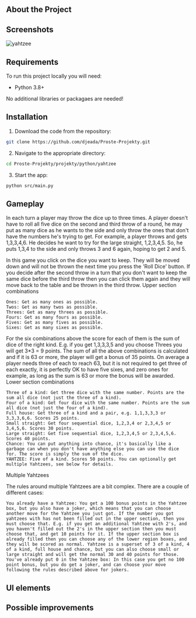## About the Project

## Screenshots

![yahtzee](https://user-images.githubusercontent.com/37275728/188334918-95a7385c-3d10-4613-ae06-f0afafd0874e.gif)

## Requirements

To run this project locally you will need:

* Python 3.8+

No additional libraries or packagaes are needed!

## Installation

1. Download the code from the repository:
    
```Bash
git clone https://github.com/djeada/Proste-Projekty.git
```

2. Navigate to the appropriate directory:

```Bash
cd Proste-Projekty/projekty/python/yahtzee
```

3. Start the app:

```Bash
python src/main.py
```

## Gameplay

In each turn a player may throw the dice up to three times. A player doesn't have to roll all five dice on the second and third throw of a round, he may put as many dice as he wants to the side and only throw the ones that don't have the numbers he's trying to get. For example, a player throws and gets 1,3,3,4,6. He decides he want to try for the large straight, 1,2,3,4,5. So, he puts 1,3,4 to the side and only throws 3 and 6 again, hoping to get 2 and 5.

In this game you click on the dice you want to keep. They will be moved down and will not be thrown the next time you press the 'Roll Dice' button. If you decide after the second throw in a turn that you don't want to keep the same dice before the third throw then you can click them again and they will move back to the table and be thrown in the third throw.
Upper section combinations

    Ones: Get as many ones as possible.
    Twos: Get as many twos as possible.
    Threes: Get as many threes as possible.
    Fours: Get as many fours as possible.
    Fives: Get as many fives as possible.
    Sixes: Get as many sixes as possible.

For the six combinations above the score for each of them is the sum of dice of the right kind. E.g. if you get 1,3,3,3,5 and you choose Threes you will get 3*3 = 9 points. The sum of all the above combinations is calculated and if it is 63 or more, the player will get a bonus of 35 points. On average a player needs three of each to reach 63, but it is not required to get three of each exactly, it is perfectly OK to have five sixes, and zero ones for example, as long as the sum is 63 or more the bonus will be awarded.
Lower section combinations

    Three of a kind: Get three dice with the same number. Points are the sum all dice (not just the three of a kind).
    Four of a kind: Get four dice with the same number. Points are the sum all dice (not just the four of a kind).
    Full house: Get three of a kind and a pair, e.g. 1,1,3,3,3 or 3,3,3,6,6. Scores 25 points.
    Small straight: Get four sequential dice, 1,2,3,4 or 2,3,4,5 or 3,4,5,6. Scores 30 points.
    Large straight: Get five sequential dice, 1,2,3,4,5 or 2,3,4,5,6. Scores 40 points.
    Chance: You can put anything into chance, it's basically like a garbage can when you don't have anything else you can use the dice for. The score is simply the sum of the dice.
    YAHTZEE: Five of a kind. Scores 50 points. You can optionally get multiple Yahtzees, see below for details.

Multiple Yahtzees

The rules around multiple Yahtzees are a bit complex. There are a couple of different cases:

    You already have a Yahtzee: You get a 100 bonus points in the Yahtzee box, but you also have a joker, which means that you can choose another move for the Yahtzee you just got. If the number you got yahtzees with has not been filled out in the upper section, then you must choose that. E.g. if you get an additional Yahtzee with 2's, and you haven't filled out the 2's in the upper section then you must choose that, and get 10 points for it. If the upper section box is already filled then you can choose any of the lower region boxes, and they will be scored as normal. Yahtzee is a superset of 3 of a kind, 4 of a kind, full house and chance, but you can also choose small or large straight and will get the normal 30 and 40 points for those.
    You've already put 0 in the Yahtzee box: In this case you get no 100 point bonus, but you do get a joker, and can choose your move following the rules described above for jokers. 


## UI elements


## Possible improvements


